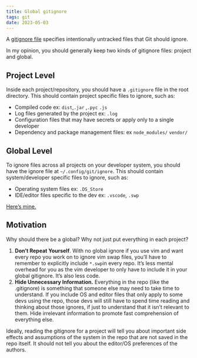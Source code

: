 ```yaml
---
title: Global gitignore
tags: git
date: 2023-05-03
---
```


A [gitignore file](https://git-scm.com/docs/gitignore) specifies intentionally untracked files that Git should ignore.

In my opinion, you should generally keep two kinds of gitignore files: project and global.

## Project Level

Inside each project/repository, you should have a `.gitignore` file in the root directory. This should contain project specific files to ignore, such as:

- Compiled code ex: `dist`,`.jar` ,`.pyc` `.js`
- Log files generated by the project ex:  `.log`
- Configuration files that may have secrets or apply only to a single developer
- Dependency and package management files: ex `node_modules/`  `vendor/`

## Global Level

To ignore files across all projects on your developer system, you should have the ignore file at  `~/.config/git/ignore`. This should contain system/developer specific files to ignore, such as:

- Operating system files ex:  `.DS_Store`
- IDE/editor files specific to the dev ex: `.vscode`, `.swp`

[Here’s mine.](https://github.com/mjperrone/dot_files/blob/master/.gitignore_global)

## Motivation

Why should there be a global? Why not just put everything in each project?

1. **Don’t Repeat Yourself**. With no global ignore if you use vim and want every repo you work on to ignore vim swap files, you’ll have to remember to explicitly include `*.swp`in every repo. It’s less mental overhead for you as the vim developer to only have to include it in your global gitignore. It’s also less code.
2. **Hide Unnecessary Information.** Everything in the repo (like the .gitignore) is something that someone else may need to take time to understand. If you include OS and editor files that only apply to some devs using the repo, those devs will still have to spend time reading and thinking about those ignores, if just to understand that it isn’t relevant to them. Hide irrelevant information to promote fast comprehension of everything else.

Ideally, reading the gitignore for a project will tell you about important side effects and assumptions of the system in the repo that are not saved in the repo itself. It should not tell you about the editor/OS preferences of the authors.